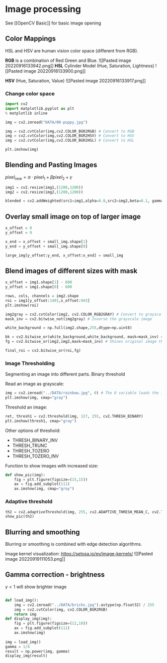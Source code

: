 # Image processing

See [[OpenCV Basic]] for basic image opening

## Color Mappings
HSL and HSV are human vision color space (different from RGB).

**RGB** is a combination of Red Green and Blue.
![[Pasted image 20220916133942.png]]
**HSL** Cylinder Model (Hue, Saturation, Lightness)
![[Pasted image 20220916133900.png]]

**HSV** (Hue, Saturation, Value)
![[Pasted image 20220916133917.png]]

### Change color space
``` python
import cv2
import matplotlib.pyplot as plt
% matplotlib inline

img = cv2.imread("DATA/00-puppy.jpg")

img = cv2.cvtColor(img,cv2.COLOR_BGR2RGB) # Convert to RGB
img = cv2.cvtColor(img,cv2.COLOR_BGR2HSV) # Convert to HSV
img = cv2.cvtColor(img,cv2.COLOR_BGR2HSL) # Convert to HSL

plt.imshow(img)
```

## Blending and Pasting Images

$pixel_{new}=\alpha\cdot pixel_{1} + \beta pixel_{2} + \gamma$

``` python
img1 = cv2.resize(img1,(1200,1200))
img2 = cv2.resize(img2,(1200,1200))

blended = cv2.addWeighted(src1=img1,alpha=0.8,src2=img2,beta=0.1, gamma=0.0) # Needs to be same size
```

## Overlay small image on top of larger image

``` python
x_offset = 0
y_offset = 0

x_end = x_offset + small_img.shape[1]
y_end = y_offset + small_img.shape[0]

large_img[y_offset:y_end, x_offset:x_end] = small_img
```

## Blend images of different sizes with mask

``` python
x_offset = img1.shape[1] - 600
y_offset = img1.shape[0] - 600

rows, cols, channels = img2.shape
roi = img1[y_offset:1401,x_offset:943]
plt.imshow(roi)

img2gray = cv2.cvtColor(img2, cv2.COLOR_RGB2GRAY) # Convert to grayscale
mask_inv = cv2.bitwise_not(img2gray) # Inverse the grayscale image

white_background = np.full(img2.shape,255,dtype=np.uint8)

bk = cv2.bitwise_or(white_background,white_background, mask=mask_inv) # Create mask for 3 color channel
fg = cv2.bitwise_or(img2,img2,mask=mask_inv) # Shines original image through the mask

final_roi = cv2.bitwise_or(roi,fg)

```

### Image Thresholding

Segmenting an image into different parts. Binary threshold

Read an image as grayscale:
```python
img = cv2.imread("../DATA/rainbow.jpg", 0) # The 0 variable loads the image as a grayscale
plt.imshow(img, cmap="gray")
```

Threshold an image:
```python
ret, thresh1 = cv2.threshold(img, 127, 255, cv2.THRESH_BINARY)
plt.imshow(thresh1, cmap="gray")
```

Other options of threshold:
* THRESH_BINARY_INV
* THRESH_TRUNC
* THRESH_TOZERO
* THRESH_TOZERO_INV

Function to show images with increased size:
``` python
def show_pic(img):
    fig = plt.figure(figsize=(15,15))
    ax = fig.add_subplot(111)
    ax.imshow(img, cmap="gray")
```

### Adaptive threshold

```python
th2 = cv2.adaptiveThreshold(img, 255, cv2.ADAPTIVE_THRESH_MEAN_C, cv2.THRESH_BINARY, blockSize=11, C=8)
show_pic(th2)
```

## Blurring and smoothing

Blurring or smoothing is combined with edge detection algorithms.

Image kernel visualization: https://setosa.io/ev/image-kernels/
![[Pasted image 20220919111053.png]]

## Gamma correction - brightness

$\gamma<1$ will show brighter image

``` python

def load_img():
    img = cv2.imread("../DATA/bricks.jpg").astype(np.float32) / 255
    img = cv2.cvtColor(img, cv2.COLOR_BGR2RGB)
    return img
def display_img(img):
    fig = plt.figure(figsize=(12,10))
    ax = fig.add_subplot(111)
    ax.imshow(img)
    
img = load_img()
gamma = 1/4
result = np.power(img, gamma)
display_img(result)
```